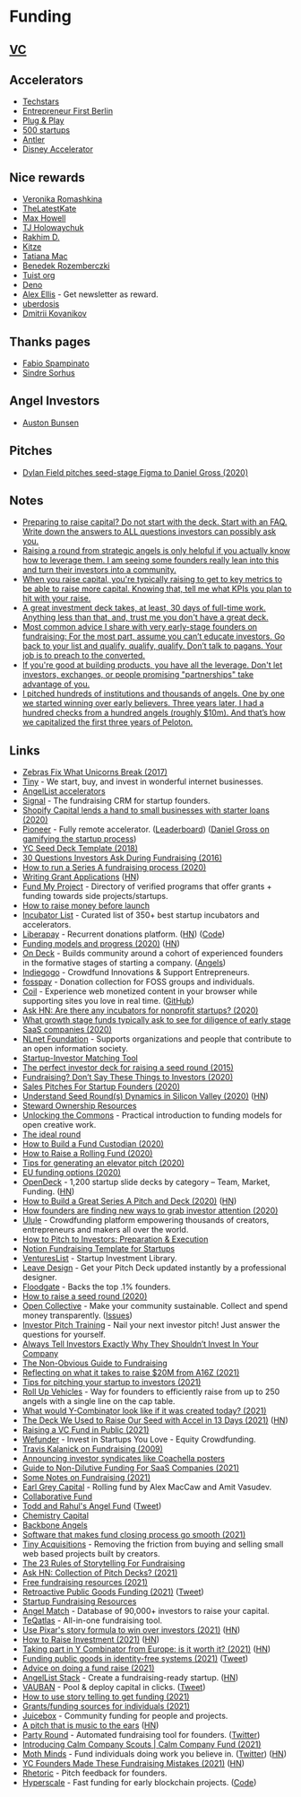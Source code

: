 # Funding

## [VC](venture-capital.md)

## Accelerators

- [Techstars](https://www.techstars.com/)
- [Entrepreneur First Berlin](https://www.joinef.com/)
- [Plug & Play](https://www.plugandplaytechcenter.com/)
- [500 startups](https://500.co/)
- [Antler](https://www.antler.co/)
- [Disney Accelerator](https://disneyaccelerator.com/)

## Nice rewards

- [Veronika Romashkina](https://github.com/sponsors/vrom911)
- [TheLatestKate](https://www.patreon.com/thelatestkate)
- [Max Howell](https://www.patreon.com/mxcl)
- [TJ Holowaychuk](https://github.com/sponsors/tj)
- [Rakhim D.](https://www.patreon.com/rakhim)
- [Kitze](https://github.com/sponsors/kitze)
- [Tatiana Mac](https://github.com/sponsors/tatianamac)
- [Benedek Rozemberczki](https://github.com/sponsors/benedekrozemberczki)
- [Tuist org](https://github.com/sponsors/tuist)
- [Deno](https://github.com/sponsors/denoland)
- [Alex Ellis](https://github.com/sponsors/alexellis/) - Get newsletter as reward.
- [uberdosis](https://github.com/sponsors/ueberdosis)
- [Dmitrii Kovanikov](https://github.com/sponsors/chshersh)

## Thanks pages

- [Fabio Spampinato](https://fabiospampinato.com/thanks)
- [Sindre Sorhus](https://sindresorhus.com/thanks)

## Angel Investors

- [Auston Bunsen](https://www.bitsorbricks.com/angel-investing)

## Pitches

- [Dylan Field pitches seed-stage Figma to Daniel Gross (2020)](https://www.youtube.com/watch?v=C1UUVdN3kdQ)

## Notes

- [Preparing to raise capital? Do not start with the deck. Start with an FAQ. Write down the answers to ALL questions investors can possibly ask you.](https://twitter.com/alexiskold/status/1218987908545306624)
- [Raising a round from strategic angels is only helpful if you actually know how to leverage them. I am seeing some founders really lean into this and turn their investors into a community.](https://twitter.com/austin_rief/status/1378921515916361731)
- [When you raise capital, you're typically raising to get to key metrics to be able to raise more capital. Knowing that, tell me what KPIs you plan to hit with your raise.](https://twitter.com/lpolovets/status/1387229726071087104)
- [A great investment deck takes, at least, 30 days of full-time work. Anything less than that, and, trust me you don't have a great deck.](https://twitter.com/AleResnik/status/1346190661356175360)
- [Most common advice I share with very early-stage founders on fundraising: For the most part, assume you can’t educate investors. Go back to your list and qualify, qualify, qualify. Don’t talk to pagans. Your job is to preach to the converted.](https://twitter.com/lucasbagnocv/status/1431692210513326083)
- [If you're good at building products, you have all the leverage. Don't let investors, exchanges, or people promising "partnerships" take advantage of you.](https://twitter.com/DylanMacalinao/status/1441587664029839364)
- [I pitched hundreds of institutions and thousands of angels. One by one we started winning over early believers. Three years later, I had a hundred checks from a hundred angels (roughly $10m). And that’s how we capitalized the first three years of Peloton.](https://twitter.com/keylargofoley/status/1453495219522097157)

## Links

- [Zebras Fix What Unicorns Break (2017)](https://medium.com/@sexandstartups/zebrasfix-c467e55f9d96)
- [Tiny](https://www.tiny.website/) - We start, buy, and invest in wonderful internet businesses.
- [AngelList accelerators](https://angel.co/accelerators/apply)
- [Signal](https://signal.nfx.com/login) - The fundraising CRM for startup founders.
- [Shopify Capital lends a hand to small businesses with starter loans (2020)](https://news.shopify.com/shopify-capital-lends-small-businesses-a-hand-with-starter-loans)
- [Pioneer](https://pioneer.app/) - Fully remote accelerator. ([Leaderboard](https://pioneer.app/leaderboard#global)) ([Daniel Gross on gamifying the startup process](https://www.youtube.com/watch?v=AFLgFIuaCng&))
- [YC Seed Deck Template (2018)](https://blog.ycombinator.com/intro-to-the-yc-seed-deck/)
- [30 Questions Investors Ask During Fundraising (2016)](https://alexiskold.net/2016/09/13/30-questions-investors-ask-during-fundraising/)
- [How to run a Series A fundraising process (2020)](https://alexiskold.net/2020/01/22/how-to-run-a-series-a-fundraising-process/)
- [Writing Grant Applications](https://billwadge.wordpress.com/2020/02/10/im-good-enough-im-smart-enough-and-dog-gone-it-people-like-me-writing-grant-applications/) ([HN](https://news.ycombinator.com/item?id=22343796))
- [Fund My Project](https://github.com/sakofchit/fund-my-project) - Directory of verified programs that offer grants + funding towards side projects/startups.
- [How to raise money before launch](https://medium.com/@zebulgar/how-to-raise-money-before-launch-a3544ef4dba6)
- [Incubator List](https://incubatorlist.com/) - Curated list of 350+ best startup incubators and accelerators.
- [Liberapay](https://liberapay.com/) - Recurrent donations platform. ([HN](https://news.ycombinator.com/item?id=19270786)) ([Code](https://github.com/liberapay/liberapay.com))
- [Funding models and progress (2020)](https://rootsofprogress.org/funding-models-and-progress) ([HN](https://news.ycombinator.com/item?id=22941884))
- [On Deck](https://www.beondeck.com/openhouse) - Builds community around a cohort of experienced founders in the formative stages of starting a company. ([Angels](https://www.beondeck.com/angels))
- [Indiegogo](https://www.indiegogo.com/) - Crowdfund Innovations & Support Entrepreneurs.
- [fosspay](https://github.com/ddevault/fosspay) - Donation collection for FOSS groups and individuals.
- [Coil](https://coil.com/) - Experience web monetized content in your browser while supporting sites you love in real time. ([GitHub](https://github.com/coilhq))
- [Ask HN: Are there any incubators for nonprofit startups? (2020)](https://news.ycombinator.com/item?id=23548935)
- [What growth stage funds typically ask to see for diligence of early stage SaaS companies (2020)](https://threadreaderapp.com/thread/1275566984428548096.html)
- [NLnet Foundation](https://nlnet.nl/) - Supports organizations and people that contribute to an open information society.
- [Startup-Investor Matching Tool](https://www.notion.so/Startup-Investor-Matching-Tool-96826ae3549a434e952f6b266a8b9e0f)
- [The perfect investor deck for raising a seed round (2015)](https://www.startuphacks.vc/blog/2015/12/31/the-perfect-investor-deck-for-seed-round)
- [Fundraising? Don’t Say These Things to Investors (2020)](https://entrepreneurshandbook.co/fundraising-dont-say-these-things-to-investors-a285e6b59230)
- [Sales Pitches For Startup Founders (2020)](https://www.holloway.com/g/founding-sales/sections/sales-pitches-for-startup-founders)
- [Understand Seed Round(s) Dynamics in Silicon Valley (2020)](https://thevalley.substack.com/p/understand-seed-rounds-dynamics-in) ([HN](https://news.ycombinator.com/item?id=23914179))
- [Steward Ownership Resources](https://memex.social/c/oiLz5UIXw9JXermqZmXW)
- [Unlocking the Commons](https://hyperlink.academy/courses/unlocking-the-commons/15) - Practical introduction to funding models for open creative work.
- [The ideal round](https://www.notion.so/The-ideal-round-738cd31fa26b461281e2258a7cac3f24)
- [How to Build a Fund Custodian (2020)](https://www.moderntreasury.com/journal/how-to-build-a-fund-custodian)
- [How to Raise a Rolling Fund (2020)](https://www.notion.so/How-to-Raise-a-Rolling-Fund-99220e692e5e40598c2230e5c7e8dce7)
- [Tips for generating an elevator pitch (2020)](https://twitter.com/lpolovets/status/1309646003021123584)
- [EU funding options (2020)](https://news.ycombinator.com/item?id=24601457)
- [OpenDeck](https://opendeck.app/) - 1,200 startup slide decks by category – Team, Market, Funding. ([HN](https://news.ycombinator.com/item?id=24745542))
- [How to Build a Great Series A Pitch and Deck (2020)](https://www.ycombinator.com/library/8d-how-to-build-a-great-series-a-pitch-and-deck) ([HN](https://news.ycombinator.com/item?id=24780152))
- [How founders are finding new ways to grab investor attention (2020)](https://www.protocol.com/pitch-deck-not-yet-dead)
- [Ulule](https://www.ulule.com/) - Crowdfunding platform empowering thousands of creators, entrepreneurs and makers all over the world.
- [How to Pitch to Investors: Preparation & Execution](https://altar.io/how-to-pitch-to-investors/)
- [Notion Fundraising Template for Startups](https://www.basetemplates.com/notion-fundraising-template)
- [VenturesList](https://ventureslist.com/) - Startup Investment Library.
- [Leave Design](https://leave.design/) - Get your Pitch Deck updated instantly by a professional designer.
- [Floodgate](https://floodgate.com/) - Backs the top .1% founders.
- [How to raise a seed round (2020)](https://twitter.com/yoheinakajima/status/1340774204019359744)
- [Open Collective](https://opencollective.com/) - Make your community sustainable. Collect and spend money transparently. ([Issues](https://github.com/opencollective/opencollective))
- [Investor Pitch Training](https://www.basetemplates.com/investor-pitch-training) - Nail your next investor pitch! Just answer the questions for yourself.
- [Always Tell Investors Exactly Why They Shouldn’t Invest In Your Company](https://twitter.com/lessin/status/1349791159208603649)
- [The Non-Obvious Guide to Fundraising](https://www.nfx.com/post/the-non-obvious-guide-to-fundraising/)
- [Reflecting on what it takes to raise $20M from A16Z (2021)](https://www.siliconvict.com/reforge-a16z-round)
- [Tips for pitching your startup to investors (2021)](https://www.youtube.com/watch?v=5SS_oCS3iTM)
- [Roll Up Vehicles](https://www.angellist.com/ruv) - Way for founders to efficiently raise from up to 250 angels with a single line on the cap table.
- [What would Y-Combinator look like if it was created today? (2021)](https://twitter.com/gregisenberg/status/1376936185206075392)
- [The Deck We Used to Raise Our Seed with Accel in 13 Days (2021)](https://airbyte.io/articles/our-story/the-deck-we-used-to-raise-our-seed-with-accel-in-13-days/) ([HN](https://news.ycombinator.com/item?id=26650493))
- [Raising a VC Fund in Public (2021)](https://www.tango.vc/p/fundraise)
- [Wefunder](https://wefunder.com/home) - Invest in Startups You Love - Equity Crowdfunding.
- [Travis Kalanick on Fundraising (2009)](https://swooshing.wordpress.com/2009/03/19/startup-seed-raising-skillzzz/)
- [Announcing investor syndicates like Coachella posters](https://twitter.com/balajis/status/1390779404712701953)
- [Guide to Non-Dilutive Funding For SaaS Companies (2021)](https://blog.trypaper.io/definitive-guide-to-non-dilutive-funding-for-saas-companies/)
- [Some Notes on Fundraising (2021)](https://continuations.com/post/651160278275440640/some-notes-on-fundraising)
- [Earl Grey Capital](https://earlgrey.capital/) - Rolling fund by Alex MacCaw and Amit Vasudev.
- [Collaborative Fund](https://www.collaborativefund.com/)
- [Todd and Rahul's Angel Fund](https://www.toddandrahulangelfund.com/) ([Tweet](https://twitter.com/toddg777/status/1402656648490061827))
- [Chemistry Capital](https://chemistry.capital/)
- [Backbone Angels](https://www.backboneangels.com/)
- [Software that makes fund closing process go smooth (2021)](https://twitter.com/matthewclifford/status/1408012167799099394)
- [Tiny Acquisitions](https://tinyacquisitions.com/home) - Removing the friction from buying and selling small web based projects built by creators.
- [The 23 Rules of Storytelling For Fundraising](https://www.nfx.com/post/23-rules-storytelling-fundraising/)
- [Ask HN: Collection of Pitch Decks? (2021)](https://news.ycombinator.com/item?id=27782377)
- [Free fundraising resources (2021)](https://twitter.com/mahadevanarj/status/1415729587242377223)
- [Retroactive Public Goods Funding (2021)](https://medium.com/ethereum-optimism/retroactive-public-goods-funding-33c9b7d00f0c) ([Tweet](https://twitter.com/Dominic2306/status/1417757106636197889))
- [Startup Fundraising Resources](https://www.basetemplates.com/fundraising-resources)
- [Angel Match](https://angelmatch.io/) - Database of 90,000+ investors to raise your capital.
- [TeQatlas](https://teqatlas.com/) - All-in-one fundraising tool.
- [Use Pixar's story formula to win over investors (2021)](https://startuppitch.substack.com/p/nail-your-startup-pitch-use-pixars) ([HN](https://news.ycombinator.com/item?id=28181861))
- [How to Raise Investment (2021)](https://tomblomfield.com/post/662033487432466432/how-to-raise-investment) ([HN](https://news.ycombinator.com/item?id=28509306))
- [Taking part in Y Combinator from Europe: is it worth it? (2021)](https://sifted.eu/articles/yc-combinator-alum-tips/) ([HN](https://news.ycombinator.com/item?id=28564407))
- [Funding public goods in identity-free systems (2021)](https://equilibria.club/funding-public-goods-in-identity-free-systems/) ([Tweet](https://twitter.com/VicSintNic/status/1439546213154631680))
- [Advice on doing a fund raise (2021)](https://twitter.com/oritheorca/status/1441567230945234952)
- [AngelList Stack](https://www.angellist.com/stack) - Create a fundraising-ready startup. ([HN](https://news.ycombinator.com/item?id=28685308))
- [VAUBAN](https://vauban.io/) - Pool & deploy capital in clicks. ([Tweet](https://twitter.com/t_blom/status/1449007004371009536))
- [How to use story telling to get funding (2021)](https://twitter.com/justinkan/status/1450942285995151360)
- [Grants/funding sources for individuals (2021)](https://twitter.com/mollyfmielke/status/1455888525950218242)
- [Juicebox](https://juicebox.money/#/) - Community funding for people and projects.
- [A pitch that is music to the ears](https://www.erwanderlyn.com/p/startup-pitch-deck) ([HN](https://news.ycombinator.com/item?id=29244964))
- [Party Round](https://partyround.com/) - Automated fundraising tool for founders. ([Twitter](https://twitter.com/PartyRound))
- [Introducing Calm Company Scouts | Calm Company Fund (2021)](https://calmfund.com/writing/introducing-calm-company-scouts)
- [Moth Minds](https://www.mothminds.com/) - Fund individuals doing work you believe in. ([Twitter](https://twitter.com/mothminds)) ([HN](https://news.ycombinator.com/item?id=29407858))
- [YC Founders Made These Fundraising Mistakes (2021)](https://www.youtube.com/watch?v=6606a2ka-jQ) ([HN](https://news.ycombinator.com/item?id=29385033))
- [Rhetoric](https://www.rhetoric.app/) - Pitch feedback for founders.
- [Hyperscale](https://www.hyperscalefund.com/) - Fast funding for early blockchain projects. ([Code](https://github.com/hyper-scale/frontend))
